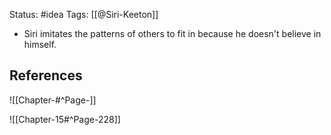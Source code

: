 Status: #idea
Tags: [[@Siri-Keeton]]

* Siri imitates the patterns of others to fit in because he doesn't believe in himself.

## References

![[Chapter-#^Page-]]

![[Chapter-15#^Page-228]]